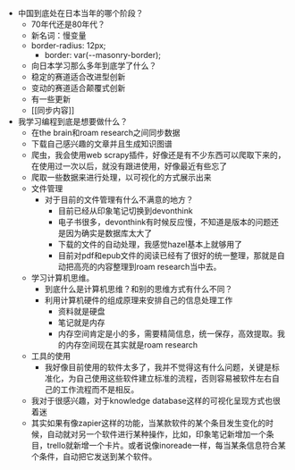 - 中国到底处在日本当年的哪个阶段？
    - 70年代还是80年代？
    - 新名词：慢变量
    - border-radius: 12px;
        - border: var(--masonry-border);
    - 向日本学习那么多年到底学了什么？
    - 稳定的赛道适合改进型创新
    - 变动的赛道适合颠覆式创新
    - 有一些更新
    - [[同步内容]]
- 我学习编程到底是想要做什么？
    - 在the brain和roam research之间同步数据
    - 下载自己感兴趣的文章并且生成知识图谱
    - 爬虫，我会使用web scrapy插件，好像还是有不少东西可以爬取下来的，在使用过一次以后，就没有跟进使用，好像最近有些忘了
    - 爬取一些数据来进行处理，以可视化的方式展示出来
    - 文件管理
        - 对于目前的文件管理有什么不满意的地方？
            - 目前已经从印象笔记切换到devonthink
            - 电子书很多，devonthink有时候反应慢，不知道是版本的问题还是因为确实是数据库太大了
            - 下载的文件的自动处理，我感觉hazel基本上就够用了
            - 目前对pdf和epub文件的阅读已经有了很好的统一整理，那就是自动把高亮的内容整理到roam research当中去。
    - 学习计算机思维。
        - 到底什么是计算机思维？和别的思维方式有什么不同？
        - 利用计算机硬件的组成原理来安排自己的信息处理工作
            - 资料就是硬盘
            - 笔记就是内存
            - 内存空间肯定是小的多，需要精简信息，统一保存，高效提取。我的内存空间现在其实就是roam research
    - 工具的使用
        - 我好像目前使用的软件太多了，我并不觉得这有什么问题，关键是标准化，为自己使用这些软件建立标准的流程，否则容易被软件左右自己的工作流程而不是相反。
    - 我对于很感兴趣，对于knowledge database这样的可视化呈现方式也很着迷
    - 其实如果有像zapier这样的功能，当某款软件的某个条目发生变化的时候，自动就对另一个软件进行某种操作，比如，印象笔记新增加一个条目，trello就新增一个卡片。或者说像inoreade一样，每当某条信息符合某个条件，自动把它发送到某个软件。
